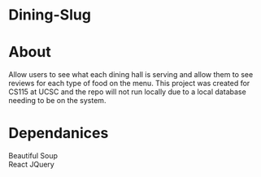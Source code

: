 # Dining-Slug
# About
Allow users to see what each dining hall is serving and allow them to see reviews for each type of food on the menu. This project was created for CS115 at UCSC and the repo will not run locally due to a local database needing to be on the system.
# Dependanices
Beautiful Soup  
React
JQuery
